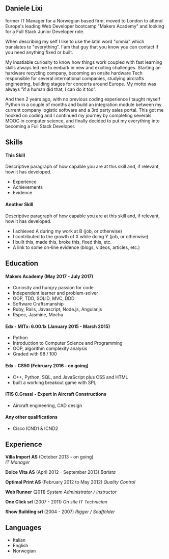 
## Daniele Lixi

former IT Manager for a Norwegian based firm, moved to London to attend Europe's leading Web Developer bootcamp "Makers Academy" and looking for a Full Stack Junior Developer role.

When describing my self I like to use the latin word "omnia" which translates to "everything".
I'am that guy that you know you can contact if you need anything fixed or built.

My insatiable curiosity to know how things work coupled with fast learning skills always led me to embark in new and exciting challenges.
Starting an hardware recycling company, becoming an onsite hardware Tech responsible for several international companies, studying aircrafts engineering, building stages for concerts around Europe.
My motto was always "if a human did that, I can do it too".

And then 2 years ago, with no previous coding experience I taught myself Python in a couple of months and build an integration module between my current company logistic software and a 3rd party sales portal. This got me hooked on coding and I continued my journey by completing severals MOOC in computer science, and finally decided to put my everything into becoming a Full Stack Developer.


## Skills

#### This Skill

Descriptive paragraph of how capable you are at this skill and, if relevant, how it has developed.

- Experience
- Achievements
- Evidence

#### Another Skill

Descriptive paragraph of how capable you are at this skill and, if relevant, how it has developed.

- I achieved A during my work at B (job, or otherwise)
- I contributed to the growth of X while doing Y (job, or otherwise)
- I built this, made this, broke this, fixed this, etc.
- A link to some on-line evidence (blogs, videos, articles, etc.)

## Education

#### Makers Academy (May 2017 - July 2017)

- Curiosity and hungry passion for code
- Independent learner and problem-solver
- OOP, TDD, SOLID, MVC, DDD
- Software Craftsmanship
- Ruby, Rails, Javascript, Node.js, Angular.js
- Rspec, Jasmine, Mocha

#### Edx - MITx: 6.00.1x (January 2015 - March 2015)

- Python
- Introduction to Computer Science and Programming
- OOP, algorithm complexity analysis
- Graded with 98 / 100

#### Edx - CS50 (February 2016 - on going)
 - C++, Python, SQL, and JavaScript plus CSS and HTML
 - built a working breakout game with SPL

#### ITIS C.Grassi - Expert in Aircraft Constructions
  - Aircraft engineering, CAD design

#### Any other qualifications
  - Cisco ICND1 & ICND2

## Experience

**Villa Import AS** (October 2013 - on going)    
*IT Manager*

**Dolce Vita AS** (April 2012 - September 2013)
*Barista*

**Optimal Print AS** (February 2012 to May 2012)
*Quality Control*

**Web Runner** (2011)
*System Administrator / Instructor*

**One Click srl** (2007 - 2011)
*On site IT Technician*

**Show Building srl** (2004 - 2007)
*Rigger / Scaffolder*

## Languages
 - Italian
 - English
 - Norwegian
